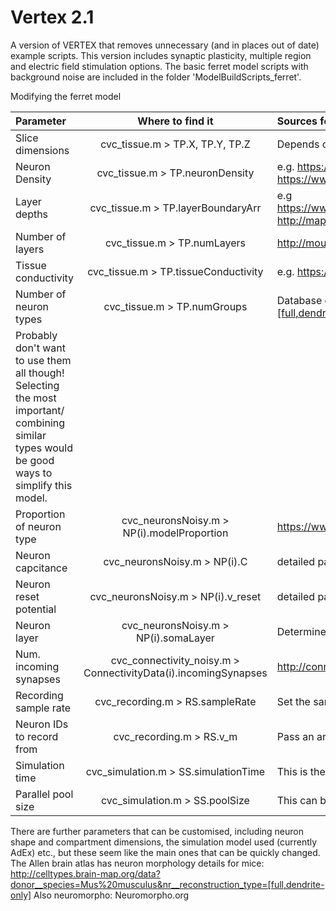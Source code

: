 # Vertex 2.1
A version of VERTEX that removes unnecessary (and in places out of date) example
scripts.
This version includes synaptic plasticity, multiple region and electric field stimulation options. 
The basic ferret model scripts with background noise are included in the folder
'ModelBuildScripts\_ferret'. 

Modifying the ferret model

|        Parameter         |             Where to find it                                    |         Sources for alternative        |
| :----------------------- | :-------------------------------------------------------------: | :------------------------------------- | 
|Slice dimensions          |   cvc_tissue.m > TP.X, TP.Y, TP.Z                               | Depends on your experimental approach. |
|Neuron Density            |   cvc_tissue.m > TP.neuronDensity                               | e.g. https://onlinelibrary.wiley.com/doi/abs/10.1002/cne.902860404, https://www.frontiersin.org/articles/10.3389/fnana.2018.00083/full |
|Layer depths              |   cvc_tissue.m > TP.layerBoundaryArr                            | e.g https://www.researchgate.net/publication/282769529_Grey_Matter_Sublayer_Thickness_Estimation_in_the_Mouse_Cerebellum, http://map.loni.usc.edu/data/brain-architecture-management-system-bams/ |
|Number of layers          |   cvc_tissue.m > TP.numLayers                                    | http://mouse.brain-map.org/           |
|Tissue conductivity       |   cvc_tissue.m > TP.tissueConductivity                           | e.g. https://iopscience.iop.org/article/10.1088/0031-9155/58/11/3599/pdf, https://core.ac.uk/display/29202573 |
|Number of neuron types    |   cvc_tissue.m > TP.numGroups                                    | Database of cell types: http://celltypes.brain-map.org/data?donor__species=Mus%20musculus&nr__reconstruction_type=[full,dendrite-only] 
											      Probably don't want to use them all though! Selecting the most important/ combining similar types would be good ways to simplify this model.|
|Proportion of neuron type |  cvc_neuronsNoisy.m > NP(i).modelProportion                      | https://www.frontiersin.org/articles/10.3389/fnana.2018.00083/full |
|Neuron capcitance         |  cvc_neuronsNoisy.m > NP(i).C                                    | detailed parameter info at the allen brain atlas, e.g. http://celltypes.brain-map.org/experiment/electrophysiology/623185845 |
|Neuron reset potential    |  cvc_neuronsNoisy.m > NP(i).v_reset                              | detailed parameter info at the allen brain atlas, e.g. http://celltypes.brain-map.org/experiment/electrophysiology/623185845 |
|Neuron layer              |  cvc_neuronsNoisy.m > NP(i).somaLayer                            | Determine which layer the neuron population somas exist in.  |
|Num. incoming synapses    |  cvc_connectivity_noisy.m > ConnectivityData(i).incomingSynapses | http://connectivity.brain-map.org/    |
|Recording sample rate     |  cvc_recording.m > RS.sampleRate                                 | Set the sample rate in Hz to match that of recording electrodes for LFP. |
|Neuron IDs to record from |  cvc_recording.m > RS.v_m                                        | Pass an array of values representing neuron IDs to record the soma membrane voltage from. |
|Simulation time           |  cvc_simulation.m > SS.simulationTime                            | This is the time the simulation will run for (ms), needs to be >150 to avoid initial artefacts.  |
|Parallel pool size        |  cvc_simulation.m > SS.poolSize	                              | This can be set according to the host computer's CPU availability.  |


There are further parameters that can be customised, including neuron shape and compartment dimensions, the simulation model used (currently AdEx) etc., but these seem like the main ones that can be quickly changed.
The Allen brain atlas has neuron morphology details for mice: http://celltypes.brain-map.org/data?donor__species=Mus%20musculus&nr__reconstruction_type=[full,dendrite-only] Also neuromorpho: Neuromorpho.org

